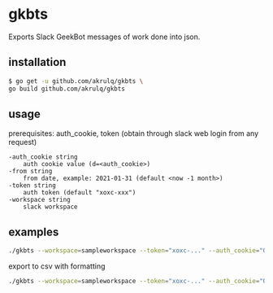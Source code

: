 # gkbts #

Exports Slack GeekBot messages of work done into json.

## installation
```bash
$ go get -u github.com/akrulq/gkbts \
go build github.com/akrulq/gkbts
```

## usage
prerequisites: auth_cookie, token (obtain through slack web login from any request)
```
-auth_cookie string
    auth cookie value (d=<auth_cookie>)
-from string
    from date, example: 2021-01-31 (default <now -1 month>)
-token string
    auth token (default "xoxc-xxx")
-workspace string
    slack workspace

```

## examples
```bash
./gkbts --workspace=sampleworkspace --token="xoxc-..." --auth_cookie="OpPGMw%..."
```
export to csv with formatting
```bash
./gkbts --workspace=sampleworkspace --token="xoxc-..." --auth_cookie="OpPGMw%..." | jq -r '.[] | ["Musk, Elon", (.timestamp | fromdate | strftime("%d.%m.%Y")), "spacex.Sales", .text, .spent_hrs] | @csv'
```